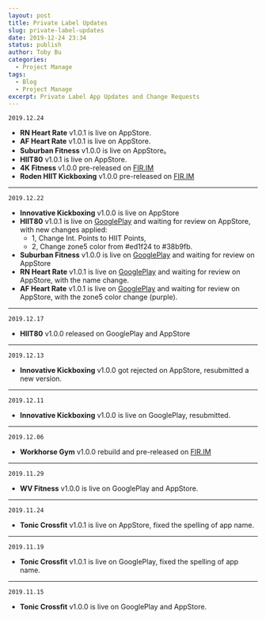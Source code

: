 ```yaml
---
layout: post
title: Private Label Updates
slug: private-label-updates
date: 2019-12-24 23:34
status: publish
author: Toby Bu
categories: 
  - Project Manage
tags: 
  - Blog
  - Project Manage
excerpt: Private Label App Updates and Change Requests
---
```


`2019.12.24`
- **RN Heart Rate** v1.0.1 is live on AppStore.
- **AF Heart Rate** v1.0.1 is live  on AppStore.
- **Suburban Fitness** v1.0.0 is live on AppStore。
- **HIIT80** v1.0.1 is live on AppStore.
- **4K Fitness** v1.0.0 pre-released on [FIR.IM][1]
- **Roden HIIT Kickboxing** v1.0.0 pre-released on [FIR.IM][2]
---- --
`2019.12.22`
- **Innovative Kickboxing** v1.0.0 is live on AppStore
- **HIIT80** v1.0.1 is live on [GooglePlay][3] and waiting for review on AppStore, with new changes applied: 
	- 1, Change Int. Points to HIIT Points, 
	- 2, Change zone5 color from #ed1f24 to #38b9fb.
- **Suburban Fitness** v1.0.0 is live on [GooglePlay][4] and waiting for review on AppStore
- **RN Heart Rate** v1.0.1 is live on [GooglePlay][5] and waiting for review on AppStore, with the name change.
- **AF Heart Rate** v1.0.1 is live on [GooglePlay][6] and waiting for review on AppStore, with the zone5 color change (purple).
---- --
`2019.12.17`
- **HIIT80** v1.0.0 released on GooglePlay and AppStore
---- --
`2019.12.13`
- **Innovative Kickboxing** v1.0.0 got rejected on AppStore, resubmitted a new version.
---- --
`2019.12.11`
- **Innovative Kickboxing** v1.0.0 is live on GooglePlay, resubmitted.
---- --
`2019.12.06`
- **Workhorse Gym** v1.0.0 rebuild and pre-released on [FIR.IM][7]
---- --
`2019.11.29`
- **WV Fitness** v1.0.0 is live on GooglePlay and AppStore.
---- --
`2019.11.24`
- **Tonic Crossfit** v1.0.1 is live on AppStore, fixed the spelling of app name.
---- --
`2019.11.19`
- **Tonic Crossfit** v1.0.1 is live on GooglePlay, fixed the spelling of app name.
---- --
`2019.11.15`
- **Tonic Crossfit** v1.0.0 is live on GooglePlay and AppStore.  

[1]:	https://fir.im/4kfitness
[2]:	https://fir.im/roden
[3]:	https://play.google.com/store/apps/details?id=net.ncitglobal.hiit80
[4]:	https://play.google.com/store/apps/details?id=net.ncitglobal.suburbanfitness
[5]:	https://play.google.com/store/apps/details?id=net.ncitglobal.ridenation
[6]:	https://play.google.com/store/apps/details?id=net.ncitglobal.afheartrate
[7]:	https://fir.im/workhorse